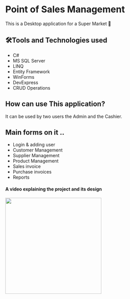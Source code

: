 
# Point of Sales Management

This is a Desktop application for a Super Market 🛒

## 🛠️Tools and Technologies used
- C#
- MS SQL Server
- LINQ
- Entity Framework
- WinForms
- DevExpress
- CRUD Operations

## How can use This application?
It can be used by two users the Admin and the Cashier.

## Main forms on it ..
- Login & adding user
- Customer Management
- Supplier Management
- Product Management
- Sales invoice
- Purchase invoices
- Reports

#### A video explaining the project and its design
[<img src ="https://github.com/7usseinel8areb/Point-Of-Sale-Managment_Super-Market/assets/111694991/88cefd12-20c0-4c68-b09b-5d3228e8de4d" width = "300">](https://www.linkedin.com/posts/hussein-elghareb-b528ab288_100dayofdotnet-day16-day17-activity-7163976465846263809-0v0S?utm_source=share&utm_medium=member_desktop)


